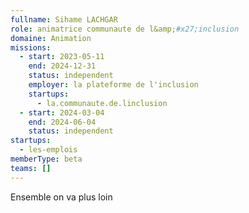 ```yaml
---
fullname: Sihame LACHGAR
role: animatrice communaute de l&amp;#x27;inclusion
domaine: Animation
missions:
  - start: 2023-05-11
    end: 2024-12-31
    status: independent
    employer: la plateforme de l'inclusion
    startups:
      - la.communaute.de.linclusion
  - start: 2024-03-04
    end: 2024-06-04
    status: independent
startups:
  - les-emplois
memberType: beta
teams: []
---
```

Ensemble on va plus loin